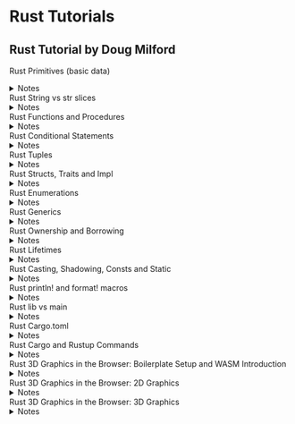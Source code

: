 # Rust Tutorials

## Rust Tutorial by Doug Milford

Rust Primitives (basic data)
<details>
<summary>Notes</summary>

stuff
</details>
Rust String vs str slices
<details>
<summary>Notes</summary>

stuff
</details>
Rust Functions and Procedures
<details>
<summary>Notes</summary>

stuff
</details>
Rust Conditional Statements
<details>
<summary>Notes</summary>

stuff
</details>
Rust Tuples
<details>
<summary>Notes</summary>

stuff
</details>
Rust Structs, Traits and Impl
<details>
<summary>Notes</summary>

stuff
</details>
Rust Enumerations
<details>
<summary>Notes</summary>

stuff
</details>
Rust Generics
<details>
<summary>Notes</summary>

stuff
</details>
Rust Ownership and Borrowing
<details>
<summary>Notes</summary>

stuff
</details>
Rust Lifetimes
<details>
<summary>Notes</summary>

stuff
</details>
Rust Casting, Shadowing, Consts and Static
<details>
<summary>Notes</summary>

stuff
</details>
Rust println! and format! macros
<details>
<summary>Notes</summary>

stuff
</details>
Rust lib vs main
<details>
<summary>Notes</summary>

stuff
</details>
Rust Cargo.toml
<details>
<summary>Notes</summary>

stuff
</details>
Rust Cargo and Rustup Commands
<details>
<summary>Notes</summary>

stuff
</details>
Rust 3D Graphics in the Browser: Boilerplate Setup and WASM Introduction
<details>
<summary>Notes</summary>

stuff
</details>
Rust 3D Graphics in the Browser: 2D Graphics
<details>
<summary>Notes</summary>

stuff
</details>
Rust 3D Graphics in the Browser: 3D Graphics
<details>
<summary>Notes</summary>

stuff
</details>
